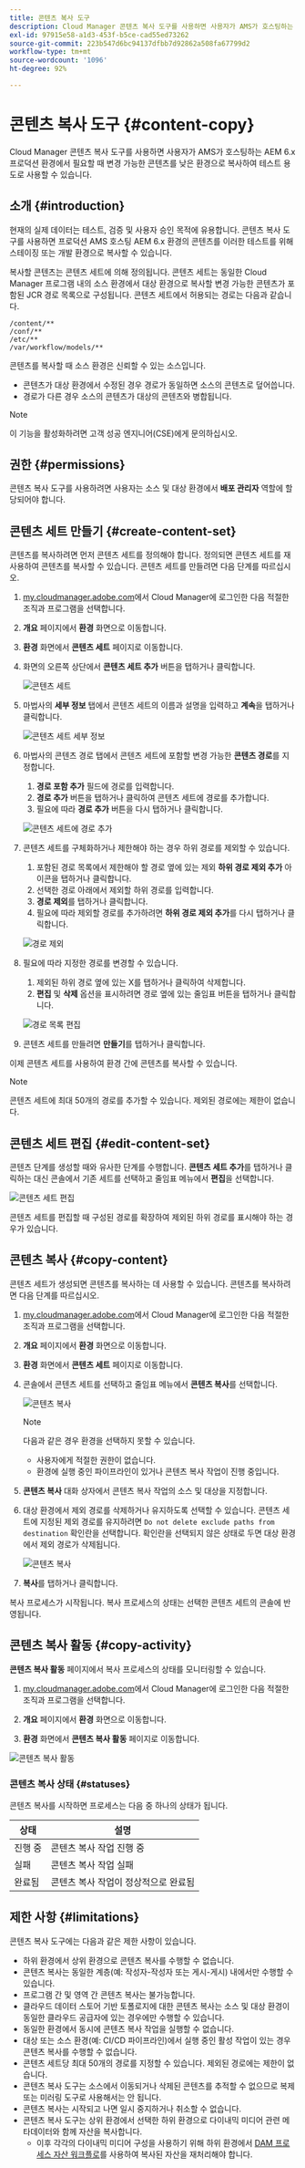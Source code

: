 ```yaml
---
title: 콘텐츠 복사 도구
description: Cloud Manager 콘텐츠 복사 도구를 사용하면 사용자가 AMS가 호스팅하는 AEM 6.x 프로덕션 환경에서 필요할 때 변경 가능한 콘텐츠를 낮은 환경으로 복사하여 테스트 용도로 사용할 수 있습니다.
exl-id: 97915e58-a1d3-453f-b5ce-cad55ed73262
source-git-commit: 223b547d6bc94137dfbb7d92862a508fa67799d2
workflow-type: tm+mt
source-wordcount: '1096'
ht-degree: 92%

---
```



# 콘텐츠 복사 도구 {#content-copy}

Cloud Manager 콘텐츠 복사 도구를 사용하면 사용자가 AMS가 호스팅하는 AEM 6.x 프로덕션 환경에서 필요할 때 변경 가능한 콘텐츠를 낮은 환경으로 복사하여 테스트 용도로 사용할 수 있습니다.

## 소개 {#introduction}

현재의 실제 데이터는 테스트, 검증 및 사용자 승인 목적에 유용합니다. 콘텐츠 복사 도구를 사용하면 프로덕션 AMS 호스팅 AEM 6.x 환경의 콘텐츠를 이러한 테스트를 위해 스테이징 또는 개발 환경으로 복사할 수 있습니다.

복사할 콘텐츠는 콘텐츠 세트에 의해 정의됩니다. 콘텐츠 세트는 동일한 Cloud Manager 프로그램 내의 소스 환경에서 대상 환경으로 복사할 변경 가능한 콘텐츠가 포함된 JCR 경로 목록으로 구성됩니다. 콘텐츠 세트에서 허용되는 경로는 다음과 같습니다.

```text
/content/**
/conf/**
/etc/**
/var/workflow/models/**
```

콘텐츠를 복사할 때 소스 환경은 신뢰할 수 있는 소스입니다.

* 콘텐츠가 대상 환경에서 수정된 경우 경로가 동일하면 소스의 콘텐츠로 덮어씁니다.
* 경로가 다른 경우 소스의 콘텐츠가 대상의 콘텐츠와 병합됩니다.

>[!NOTE]
>
>이 기능을 활성화하려면 고객 성공 엔지니어(CSE)에게 문의하십시오.

## 권한 {#permissions}

콘텐츠 복사 도구를 사용하려면 사용자는 소스 및 대상 환경에서 **배포 관리자** 역할에 할당되어야 합니다.

## 콘텐츠 세트 만들기 {#create-content-set}

콘텐츠를 복사하려면 먼저 콘텐츠 세트를 정의해야 합니다. 정의되면 콘텐츠 세트를 재사용하여 콘텐츠를 복사할 수 있습니다. 콘텐츠 세트를 만들려면 다음 단계를 따르십시오.

1. [my.cloudmanager.adobe.com](https://my.cloudmanager.adobe.com/)에서 Cloud Manager에 로그인한 다음 적절한 조직과 프로그램을 선택합니다.

1. **개요** 페이지에서 **환경** 화면으로 이동합니다.

1. **환경** 화면에서 **콘텐츠 세트** 페이지로 이동합니다.

1. 화면의 오른쪽 상단에서 **콘텐츠 세트 추가** 버튼을 탭하거나 클릭합니다.

   ![콘텐츠 세트](/help/assets/content-sets.png)

1. 마법사의 **세부 정보** 탭에서 콘텐츠 세트의 이름과 설명을 입력하고 **계속**&#x200B;을 탭하거나 클릭합니다.

   ![콘텐츠 세트 세부 정보](/help/assets/add-content-set-details.png)

1. 마법사의 콘텐츠 경로 탭에서 콘텐츠 세트에 포함할 변경 가능한 **콘텐츠 경로**&#x200B;를 지정합니다.

   1. **경로 포함 추가** 필드에 경로를 입력합니다.
   1. **경로 추가** 버튼을 탭하거나 클릭하여 콘텐츠 세트에 경로를 추가합니다.
   1. 필요에 따라 **경로 추가** 버튼을 다시 탭하거나 클릭합니다.

   ![콘텐츠 세트에 경로 추가](/help/assets/add-content-set-paths.png)

1. 콘텐츠 세트를 구체화하거나 제한해야 하는 경우 하위 경로를 제외할 수 있습니다.

   1. 포함된 경로 목록에서 제한해야 할 경로 옆에 있는 제외 **하위 경로 제외 추가** 아이콘을 탭하거나 클릭합니다.
   1. 선택한 경로 아래에서 제외할 하위 경로를 입력합니다.
   1. **경로 제외**&#x200B;를 탭하거나 클릭합니다.
   1. 필요에 따라 제외할 경로를 추가하려면 **하위 경로 제외 추가**&#x200B;를 다시 탭하거나 클릭합니다.

   ![경로 제외](/help/assets/add-content-set-paths-excluded.png)

1. 필요에 따라 지정한 경로를 변경할 수 있습니다.

   1. 제외된 하위 경로 옆에 있는 X를 탭하거나 클릭하여 삭제합니다.
   1. **편집** 및 **삭제** 옵션을 표시하려면 경로 옆에 있는 줄임표 버튼을 탭하거나 클릭합니다.

   ![경로 목록 편집](/help/assets/add-content-set-excluded-paths.png)

1. 콘텐츠 세트를 만들려면 **만들기**&#x200B;를 탭하거나 클릭합니다.

이제 콘텐츠 세트를 사용하여 환경 간에 콘텐츠를 복사할 수 있습니다.

>[!NOTE]
>
>콘텐츠 세트에 최대 50개의 경로를 추가할 수 있습니다.
>제외된 경로에는 제한이 없습니다.

## 콘텐츠 세트 편집 {#edit-content-set}

콘텐츠 단계를 생성할 때와 유사한 단계를 수행합니다. **콘텐츠 세트 추가**&#x200B;를 탭하거나 클릭하는 대신 콘솔에서 기존 세트를 선택하고 줄임표 메뉴에서 **편집**&#x200B;을 선택합니다.

![콘텐츠 세트 편집](/help/assets/edit-content-set.png)

콘텐츠 세트를 편집할 때 구성된 경로를 확장하여 제외된 하위 경로를 표시해야 하는 경우가 있습니다.

## 콘텐츠 복사 {#copy-content}

콘텐츠 세트가 생성되면 콘텐츠를 복사하는 데 사용할 수 있습니다. 콘텐츠를 복사하려면 다음 단계를 따르십시오.

1. [my.cloudmanager.adobe.com](https://my.cloudmanager.adobe.com/)에서 Cloud Manager에 로그인한 다음 적절한 조직과 프로그램을 선택합니다.

1. **개요** 페이지에서 **환경** 화면으로 이동합니다.

1. **환경** 화면에서 **콘텐츠 세트** 페이지로 이동합니다.

1. 콘솔에서 콘텐츠 세트를 선택하고 줄임표 메뉴에서 **콘텐츠 복사**&#x200B;를 선택합니다.

   ![콘텐츠 복사](/help/assets/copy-content.png)

   >[!NOTE]
   >
   >다음과 같은 경우 환경을 선택하지 못할 수 있습니다.
   >
   >* 사용자에게 적절한 권한이 없습니다.
   >* 환경에 실행 중인 파이프라인이 있거나 콘텐츠 복사 작업이 진행 중입니다.

1. **콘텐츠 복사** 대화 상자에서 콘텐츠 복사 작업의 소스 및 대상을 지정합니다.

1. 대상 환경에서 제외 경로를 삭제하거나 유지하도록 선택할 수 있습니다. 콘텐츠 세트에 지정된 제외 경로를 유지하려면 `Do not delete exclude paths from destination` 확인란을 선택합니다. 확인란을 선택되지 않은 상태로 두면 대상 환경에서 제외 경로가 삭제됩니다.

   ![콘텐츠 복사](/help/assets/copying-content.png)

1. **복사**&#x200B;를 탭하거나 클릭합니다.

복사 프로세스가 시작됩니다. 복사 프로세스의 상태는 선택한 콘텐츠 세트의 콘솔에 반영됩니다.

## 콘텐츠 복사 활동 {#copy-activity}

**콘텐츠 복사 활동** 페이지에서 복사 프로세스의 상태를 모니터링할 수 있습니다.

1. [my.cloudmanager.adobe.com](https://my.cloudmanager.adobe.com/)에서 Cloud Manager에 로그인한 다음 적절한 조직과 프로그램을 선택합니다.

1. **개요** 페이지에서 **환경** 화면으로 이동합니다.

1. **환경** 화면에서 **콘텐츠 복사 활동** 페이지로 이동합니다.

![콘텐츠 복사 활동](/help/assets/copy-content-activity.png)

### 콘텐츠 복사 상태 {#statuses}

콘텐츠 복사를 시작하면 프로세스는 다음 중 하나의 상태가 됩니다.

| 상태 | 설명 |
|---|---|
| 진행 중 | 콘텐츠 복사 작업 진행 중 |
| 실패 | 콘텐츠 복사 작업 실패 |
| 완료됨 | 콘텐츠 복사 작업이 정상적으로 완료됨 |

## 제한 사항 {#limitations}

콘텐츠 복사 도구에는 다음과 같은 제한 사항이 있습니다.

* 하위 환경에서 상위 환경으로 콘텐츠 복사를 수행할 수 없습니다.
* 콘텐츠 복사는 동일한 계층(예: 작성자-작성자 또는 게시-게시) 내에서만 수행할 수 있습니다.
* 프로그램 간 및 영역 간 콘텐츠 복사는 불가능합니다.
* 클라우드 데이터 스토어 기반 토폴로지에 대한 콘텐츠 복사는 소스 및 대상 환경이 동일한 클라우드 공급자에 있는 경우에만 수행할 수 있습니다.
* 동일한 환경에서 동시에 콘텐츠 복사 작업을 실행할 수 없습니다.
* 대상 또는 소스 환경(예: CI/CD 파이프라인)에서 실행 중인 활성 작업이 있는 경우 콘텐츠 복사를 수행할 수 없습니다.
* 콘텐츠 세트당 최대 50개의 경로를 지정할 수 있습니다. 제외된 경로에는 제한이 없습니다.
* 콘텐츠 복사 도구는 소스에서 이동되거나 삭제된 콘텐츠를 추적할 수 없으므로 복제 또는 미러링 도구로 사용해서는 안 됩니다.
* 콘텐츠 복사는 시작되고 나면 일시 중지하거나 취소할 수 없습니다.
* 콘텐츠 복사 도구는 상위 환경에서 선택한 하위 환경으로 다이내믹 미디어 관련 메타데이터와 함께 자산을 복사합니다.
   * 이후 각각의 다이내믹 미디어 구성을 사용하기 위해 하위 환경에서 [DAM 프로세스 자산 워크플로](https://experienceleague.adobe.com/docs/experience-manager-65/assets/using/assets-workflow.html)를 사용하여 복사된 자산을 재처리해야 합니다.
